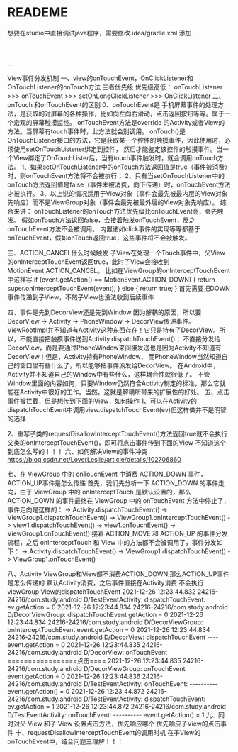 # READEME

想要在studio中直接调试java程序，需要修改.idea/gradle.xml
添加<option name="delegatedBuild" value="false" />

<GradleProjectSettings>
        <option name="delegatedBuild" value="false" />
        <option name="testRunner" value="PLATFORM" />
        ...
      </GradleProjectSettings>


View事件分发机制
一、view的onTouchEvent，OnClickListener和OnTouchListener的onTouch方法 三者优先级
优先级高低：
onTouchListener >>> onTouchEvent >>> setOnLongClickListener >>> OnClickListener
二、onTouch 和onTouchEvent的区别
0、onTouchEvent是 手机屏幕事件的处理方法，是获取的对屏幕的各种操作，比如向左向右滑动，点击返回按钮等等。属于一个宏观的屏幕触摸监控。
onTouchEvent方法是override 的Activity或者View的方法。当屏幕有touch事件时，此方法就会别调用。
onTouch()是OnTouchListener接口的方法，它是获取某一个控件的触摸事件，因此使用时，必须使用setOnTouchListener绑定到控件，
然后才能鉴定该控件的触摸事件。当一个View绑定了OnTouchLister后，当有touch事件触发时，就会调用onTouch方法。
1、如果setOnTouchListener中的onTouch方法返回值是true（事件被消费）时，则onTouchEvent方法将不会被执行；
2、只有当setOnTouchListener中的onTouch方法返回值是false（事件未被消费，向下传递）时，onTouchEvent方法才被执行。
3、以上说的情况适用于View对象（事件会最先被最内层的View对象先响应）而不是ViewGroup对象（事件会最先被最外层的View对象先响应）。
综合来讲：
onTouchListener的onTouch方法优先级比onTouchEvent高，会先触发。
假如onTouch方法返回false，会接着触发onTouchEvent，反之onTouchEvent方法不会被调用。
内置诸如click事件的实现等等都基于onTouchEvent，假如onTouch返回true，这些事件将不会被触发。

三、ACTION_CANCEL什么时候触发
子View在处理一个Touch事件中，父View的onInterceptTouchEvent返回true，此时子View会接收到MotionEvent.ACTION_CANCEL。
比如在ViewGroup的onInterceptTouchEvent中这样写
if (event.getAction() == MotionEvent.ACTION_DOWN) {
    return super.onInterceptTouchEvent(event);
} else {
    return true;
}
首先需要把DOWN事件传递到子View，不然子View也没法收到后续事件

四、事件是先到DecorView还是先到Window
因为解耦的原因，所以要DecorView -> Activity -> PhoneWindow -> DecorView传递事件。
ViewRootImpl并不知道有Activity这种东西存在！它只是持有了DecorView。所以，不能直接把触摸事件送到Activity.dispatchTouchEvent()；
不直接分发给DecorView，而是要通过PhoneWindow来间接发送也是因为Activity不知道有DecorView！但是，Activity持有PhoneWindow，
而PhoneWindow当然知道自己的窗口里有些什么了，所以能够把事件派发给DecorView。
在Android中，Activity并不知道自己的Window中有些什么，这样耦合性就很低了。
不管Window里面的内容如何，只要Window仍然符合Activity制定的标准，那么它就能在Activity中很好的工作。当然，这就是解耦所带来的扩展性的好处。
五、点击事件被拦截，但是想传到下面的View，如何操作
1、可以在Activity的dispatchTouchEvent中调用view.dispatchTouchEvent(ev)但这样做并不是明智的选择

2、重写子类的requestDisallowInterceptTouchEvent()方法返回true就不会执行父类的onInterceptTouchEvent()，即可将点击事件传到下面的View
不知道这个到底怎么写的！！！
六、如何解决View的事件冲突
https://blog.csdn.net/LoverLeslie/article/details/102706860

七、在 ViewGroup 中的 onTouchEvent 中消费 ACTION_DOWN 事件，ACTION_UP事件是怎么传递
首先，我们先分析一下 ACTION_DOWN 的事件走向，由于 ViewGroup 中的 onInterceptTouch 是默认设置的，那么 ACTION_DOWN 的事件最终在 ViewGroup 中的 onTouchEvent 方法中停止了，
事件走向是这样的：
-> Activity.dispatchTouchEvent()
-> ViewGroup1.dispatchTouchEvent()
-> ViewGroup1.onInterceptTouchEvent()
-> view1.dispatchTouchEvent()
-> view1.onTouchEvent()
-> ViewGroup1.onTouchEvent()
接着 ACTION_MOVE 和 ACTION_UP 的事件分发流程，之后 onInterceptTouch 和 View 中的方法都不会被调用了，事件分发如下：
-> Activity.dispatchTouchEvent()
-> ViewGroup1.dispatchTouchEvent()
-> ViewGroup1.onTouchEvent()

八、Activity ViewGroup和View都不消费ACTION_DOWN,那么ACTION_UP事件是怎么传递的
默认Activity消费，之后事件直接在Activity消费 不会执行viewGroup View的dispatchTouchEvent
2021-12-26 12:23:44.832 24216-24216/com.study.android D/TestEventActivity: dispatchTouchEvent: ev.getAction = 0
2021-12-26 12:23:44.834 24216-24216/com.study.android D/DecorViewGroup: dispatchTouchEvent getAction = 0
2021-12-26 12:23:44.834 24216-24216/com.study.android D/DecorViewGroup: onInterceptTouchEvent event.getAction = 0
2021-12-26 12:23:44.834 24216-24216/com.study.android D/DecorView: dispatchTouchEvent ----event.getAction = 0
2021-12-26 12:23:44.835 24216-24216/com.study.android D/DecorView: onTouchEvent =================点击====
2021-12-26 12:23:44.835 24216-24216/com.study.android D/DecorViewGroup: onTouchEvent event.getAction = 0
2021-12-26 12:23:44.836 24216-24216/com.study.android D/TestEventActivity: onTouchEvent: ---------- event.getAction() = 0
2021-12-26 12:23:44.872 24216-24216/com.study.android D/TestEventActivity: dispatchTouchEvent: ev.getAction = 1
2021-12-26 12:23:44.872 24216-24216/com.study.android D/TestEventActivity: onTouchEvent: ---------- event.getAction() = 1
九、同时对父 View 和子 View 设置点击方法，优先响应哪个
优先响应子View的点击事件
十、requestDisallowInterceptTouchEvent的调用时机
在子View的onTouchEvent中，结合问题三理解！！！


